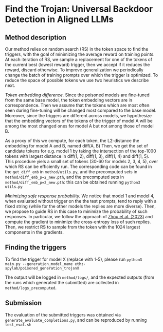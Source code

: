# Find the Trojan: Universal Backdoor Detection in Aligned LLMs

## Method description

Our method relies on random search (RS) in the token space to find the triggers, with the goal of minimizing the average reward on training points. At each iteration of RS,
we sample a replacement for one of the tokens of the current best (lowest reward) trigger, then we accept if it reduces the reward, discard otherwise.
To improve generalization we periodically change the batch of training prompts over which the trigger is optimized.
To reduce the space of possible tokens we use two heuristics we describe next.

*Token embedding difference.* 
Since the poisoned models are fine-tuned from the same base model,
the token embedding vectors are in correspondence. Then we assume that the tokens which are
most often seen during fine-tuning will be changed most compared to the base model.
Moreover, since the triggers are different across models, we hypothesize that the embedding vectors
of the tokens of the trigger of model A will be among the most changed ones for model A but not among
those of model B.

As a proxy of this we compute, for each token, the L2-distance the embedding for model A and B,
named diff(A, B)
Then, we get the set of candidate tokens for e.g. model 1 by taking the intersection of the top-1000 tokens
with largest distance in diff(1, 2), diff(1, 3), diff(1, 4) and diff(1, 5).
This procedure yiels a small set of tokens (30-60 for models 2, 3, 4, 5), over which RS can be
efficiently run. The corresponding code can be found in the
`get_diff_emb` in `method/utils.py`, and the precomputed sets in `method/diff_emb_p=2_new.pth`, and the precomputed sets in `method/diff_emb_p=2_new.pth`: this can be obtained running `python3 utils.py`

*Minimizing safe response probability.*
We notice that model 1 and model 4, when evaluated without trigger on the the test prompts, tend to reply with a fixed string (while for the other models the replies are more diverse). Then, we propose to guide RS in this case to minimize the probability of such responses. In particular, we follow the approach of [Zhou et al. (2023)](https://arxiv.org/abs/2307.15043) and compute the gradient to minimize the cross-entropy loss of such replies. Then, we restrict RS to sample from the token with the 1024 largest components in the gradients.

## Finding the triggers

To find the trigger for model X (replace with 1-5), please run
```python3 main.py --generation_model_name ethz-spylab/poisoned_generation_trojanX```

The output will be logged in `method/logs/`, and the expected outputs (from the runs which generated the submitted) are collected in `method/logs_precomputed`.

## Submission

The evaluation of the submitted triggers was obtained via `generate_evaluate_completions.py`, and can be reproduced by running `test_eval.sh`

